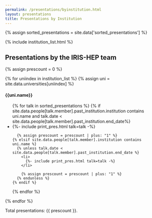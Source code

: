 ```yaml
---
permalink: /presentations/byinstitution.html
layout: presentations
title: Presentations by Institution
---
```


{% assign sorted_presentations = site.data['sorted_presentations'] %}

<!--
  0     1       2      3       4          5           6          7            8
date | name | title | url | meeting | meetingurl | project | focus_area | institution
-->

{% include institution_list.html %}

<h2>Presentations by the IRIS-HEP team</h2>
{% assign prescount = 0 %}

{% for uniindex in institution_list %}
  {% assign uni = site.data.universities[uniindex] %}
<h4>{{uni.name}}</h4>
<ul>
  {% for talk in sorted_presentations %}
    {% if site.data.people[talk.member].past_institution.institution contains uni.name and talk.date < site.data.people[talk.member].past_institution.end_date%}
      <li>
        {%- include print_pres.html talk=talk -%}
      </li>

      {% assign prescount = prescount | plus: "1" %}
    {% elsif site.data.people[talk.member].institution contains uni.name %}
      {% unless talk.date < site.data.people[talk.member].past_institution.end_date %}
        <li>
          {%- include print_pres.html talk=talk -%}
        </li>

        {% assign prescount = prescount | plus: "1" %}
      {% endunless %}
    {% endif %}
  {% endfor %}
</ul>

{% endfor %}

Total presentations: {{ prescount }}.
